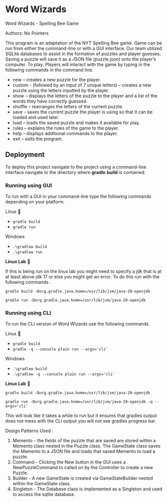 # Word Wizards


Word Wizards - Spelling Bee Game

Authors: No Pointers

This program is an adaptation of the NYT Spelling Bee game. Game can be run from either the command-line or with a GUI interface. Our team utilized SQLite databases to assist in the formation of puzzles and player guesses. Saving a puzzle will save it as a JSON file (puzzle.json) onto the player’s computer.
To play: Players will interact with the game by typing in the following commands in the command line.

-   new – creates a new puzzle for the player.
-   custom - (followed by an input of 7 unique letters) – creates a new puzzle using the letters inputted by the player.
-   show – displays the letters of the puzzle to the player and a list of the words they have correctly guessed.
-   shuffle – rearranges the letters of the current puzzle.
-   save - saves the current puzzle the player is using so that it can be loaded and used later.
-   load – loads the saved puzzle and makes it available for play.
-   rules – explains the rules of the game to the player.
-   help – displays additional commands to the player.
-   exit – exits the program.



## Deployment

To deploy this project navigate to the project using a command-line interface navigate to the directory where  **gradle.build** is contained.

### Running using GUI ###
To run with a GUI in your command-line type the following commands depending on your platform.

Linux :penguin:
* ```gradle build ```
* ```gradle run ```

Windows
* ```.\gradlew build ```
* ```.\gradlew run ```

**Linux Lab** :penguin:

If this is being run on the linux lab you might need to specify a jdk that is at at least above jdk 17 or else you might get an error. To do this run with the following commands .

```
gradle build -Dorg.gradle.java.home=/usr/lib/jvm/java-20-openjdk
```
```gradle run -Dorg.gradle.java.home=/usr/lib/jvm/java-20-openjdk```

### Running using CLI ###
To run the CLI version of Word Wizards use the following commands.

Linux :penguin:
* ```gradle build ```
* ```gradle -q --console plain run --args='cli' ```

Windows
* ```.\gradlew build ```
* ```.\gradlew -q --console plain run --args='cli' ```

**Linux Lab** :penguin:

```gradle build -Dorg.gradle.java.home=/usr/lib/jvm/java-20-openjdk```


```gradle run -Dorg.gradle.java.home=/usr/lib/jvm/java-20-openjdk -q --args='cli' ```

This will look like it takes a while to run but it ensures that gradles output does not mess with the CLI output you will not see gradles progress bar.

Design Patterns Used :
1. Memento - the fields of the puzzle that are saved are stored within a Memento class nested in the Puzzle class. 
The GameState class saves the Memento to a JSON file and loads that saved Memento to load a puzzle.
2. Command - Clicking the New button in the GUI uses a NewPuzzleCommand to called on by the Controller to create a new Puzzle.
3. Builder - A new GameState is created via GameStateBuilder nested within the GameState class. 
4. Singleton - The Database class is implemented as a Singleton and used to access the sqlite database.